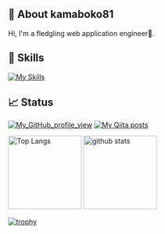 ## 📝 About kamaboko81
Hi, I'm a fledgling web application engineer🐤.

## 🌱 Skills
[![My Skills](https://skillicons.dev/icons?i=html,css,sass,js,vue,vite,ruby,rails,mysql,nginx,docker,git,github,githubactions,aws)](https://skillicons.dev)

## 📈 Status

[![My_GitHub_profile_view](https://komarev.com/ghpvc/?username=kamaboko81)](https://github.com/kamaboko81)
[![My Qiita posts](https://qiita-badge.apiapi.app/s/kamaboko81/posts.svg)](http://qiita.com/kamaboko81)

<p align="left"> 
  <img alt="Top Langs" height="150px" src="https://github-readme-stats.vercel.app/api/top-langs/?username=kamaboko81&layout=compact&show_icons=true&theme=onedark" />
  <img alt="github stats" height="150px" src="https://github-readme-stats.vercel.app/api?username=kamaboko81&rank_icon=github&show_icons=true&theme=onedark" />
</p>

[![trophy](https://github-profile-trophy.vercel.app/?username=kamaboko81&theme=onedark&margin-w=5)](https://github.com/kamaboko81/)
